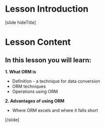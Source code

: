 # Lesson Introduction

[slide hideTitle]

# Lesson Content

## In this lesson you will learn:

**1. What ORM is**
  - Definition - a technique for data conversion
  - ORM techniques
  - Operations using ORM

**2. Advantages of using ORM**
  - Where ORM excels and where it falls short

[/slide]
